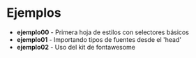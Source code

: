 # Ejemplos

* **ejemplo00** - Primera hoja de estilos con selectores básicos
* **ejemplo01** - Importando tipos de fuentes desde el 'head'
* **ejemplo02** - Uso del kit de fontawesome

